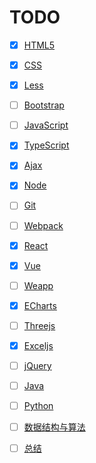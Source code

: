 # TODO

- [x] [HTML5](HTML5.md)

* [x] [CSS](CSS.md)

- [x] [Less](Less.md)

* [ ] [Bootstrap](Bootstrap.md)

- [ ] [JavaScript](JavaScript.md)

* [x] [TypeScript](TypeScript.md)

- [x] [Ajax](Ajax.md)

* [x] [Node](Node.md)

- [ ] [Git](Git.md)

* [ ] [Webpack](Webpack.md)

- [x] [React](React.md)

* [x] [Vue](Vue.md)

- [ ] [Weapp](Weapp.md)

* [x] [ECharts](ECharts.md)

- [ ] [Threejs](Threejs.md)

* [x] [Exceljs](Exceljs.md)

- [ ] [jQuery](jQuery.md)

* [ ] [Java](Java.md)

- [ ] [Python](Python.md)

* [ ] [数据结构与算法](数据结构与算法.md)

- [ ] [总结](总结.md)

